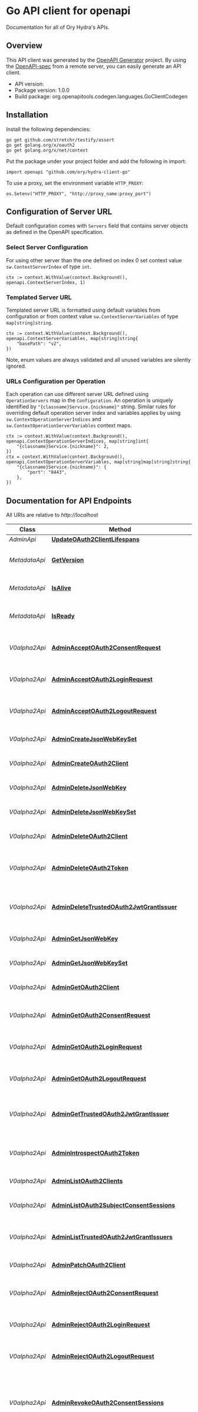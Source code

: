 # Go API client for openapi

Documentation for all of Ory Hydra's APIs.

## Overview

This API client was generated by the
[OpenAPI Generator](https://openapi-generator.tech) project. By using the
[OpenAPI-spec](https://www.openapis.org/) from a remote server, you can easily
generate an API client.

- API version:
- Package version: 1.0.0
- Build package: org.openapitools.codegen.languages.GoClientCodegen

## Installation

Install the following dependencies:

```shell
go get github.com/stretchr/testify/assert
go get golang.org/x/oauth2
go get golang.org/x/net/context
```

Put the package under your project folder and add the following in import:

```golang
import openapi "github.com/ory/hydra-client-go"
```

To use a proxy, set the environment variable `HTTP_PROXY`:

```golang
os.Setenv("HTTP_PROXY", "http://proxy_name:proxy_port")
```

## Configuration of Server URL

Default configuration comes with `Servers` field that contains server objects as
defined in the OpenAPI specification.

### Select Server Configuration

For using other server than the one defined on index 0 set context value
`sw.ContextServerIndex` of type `int`.

```golang
ctx := context.WithValue(context.Background(), openapi.ContextServerIndex, 1)
```

### Templated Server URL

Templated server URL is formatted using default variables from configuration or
from context value `sw.ContextServerVariables` of type `map[string]string`.

```golang
ctx := context.WithValue(context.Background(), openapi.ContextServerVariables, map[string]string{
	"basePath": "v2",
})
```

Note, enum values are always validated and all unused variables are silently
ignored.

### URLs Configuration per Operation

Each operation can use different server URL defined using `OperationServers` map
in the `Configuration`. An operation is uniquely identified by
`"{classname}Service.{nickname}"` string. Similar rules for overriding default
operation server index and variables applies by using
`sw.ContextOperationServerIndices` and `sw.ContextOperationServerVariables`
context maps.

```
ctx := context.WithValue(context.Background(), openapi.ContextOperationServerIndices, map[string]int{
	"{classname}Service.{nickname}": 2,
})
ctx = context.WithValue(context.Background(), openapi.ContextOperationServerVariables, map[string]map[string]string{
	"{classname}Service.{nickname}": {
		"port": "8443",
	},
})
```

## Documentation for API Endpoints

All URIs are relative to _http://localhost_

| Class         | Method                                                                                                             | HTTP request                                           | Description                                                                                            |
| ------------- | ------------------------------------------------------------------------------------------------------------------ | ------------------------------------------------------ | ------------------------------------------------------------------------------------------------------ |
| _AdminApi_    | [**UpdateOAuth2ClientLifespans**](docs/AdminApi.md#updateoauth2clientlifespans)                                    | **Put** /admin/clients/{id}/lifespans                  |
| _MetadataApi_ | [**GetVersion**](docs/MetadataApi.md#getversion)                                                                   | **Get** /version                                       | Return Running Software Version.                                                                       |
| _MetadataApi_ | [**IsAlive**](docs/MetadataApi.md#isalive)                                                                         | **Get** /health/alive                                  | Check HTTP Server Status                                                                               |
| _MetadataApi_ | [**IsReady**](docs/MetadataApi.md#isready)                                                                         | **Get** /health/ready                                  | Check HTTP Server and Database Status                                                                  |
| _V0alpha2Api_ | [**AdminAcceptOAuth2ConsentRequest**](docs/V0alpha2Api.md#adminacceptoauth2consentrequest)                         | **Put** /admin/oauth2/auth/requests/consent/accept     | Accept an OAuth 2.0 Consent Request                                                                    |
| _V0alpha2Api_ | [**AdminAcceptOAuth2LoginRequest**](docs/V0alpha2Api.md#adminacceptoauth2loginrequest)                             | **Put** /admin/oauth2/auth/requests/login/accept       | Accept an OAuth 2.0 Login Request                                                                      |
| _V0alpha2Api_ | [**AdminAcceptOAuth2LogoutRequest**](docs/V0alpha2Api.md#adminacceptoauth2logoutrequest)                           | **Put** /admin/oauth2/auth/requests/logout/accept      | Accept an OAuth 2.0 Logout Request                                                                     |
| _V0alpha2Api_ | [**AdminCreateJsonWebKeySet**](docs/V0alpha2Api.md#admincreatejsonwebkeyset)                                       | **Post** /admin/keys/{set}                             | Generate a New JSON Web Key                                                                            |
| _V0alpha2Api_ | [**AdminCreateOAuth2Client**](docs/V0alpha2Api.md#admincreateoauth2client)                                         | **Post** /admin/clients                                | Create an OAuth 2.0 Client                                                                             |
| _V0alpha2Api_ | [**AdminDeleteJsonWebKey**](docs/V0alpha2Api.md#admindeletejsonwebkey)                                             | **Delete** /admin/keys/{set}/{kid}                     | Delete a JSON Web Key                                                                                  |
| _V0alpha2Api_ | [**AdminDeleteJsonWebKeySet**](docs/V0alpha2Api.md#admindeletejsonwebkeyset)                                       | **Delete** /admin/keys/{set}                           | Delete a JSON Web Key Set                                                                              |
| _V0alpha2Api_ | [**AdminDeleteOAuth2Client**](docs/V0alpha2Api.md#admindeleteoauth2client)                                         | **Delete** /admin/clients/{id}                         | Deletes an OAuth 2.0 Client                                                                            |
| _V0alpha2Api_ | [**AdminDeleteOAuth2Token**](docs/V0alpha2Api.md#admindeleteoauth2token)                                           | **Delete** /admin/oauth2/tokens                        | Delete OAuth2 Access Tokens from a Client                                                              |
| _V0alpha2Api_ | [**AdminDeleteTrustedOAuth2JwtGrantIssuer**](docs/V0alpha2Api.md#admindeletetrustedoauth2jwtgrantissuer)           | **Delete** /admin/trust/grants/jwt-bearer/issuers/{id} | Delete a Trusted OAuth2 JWT Bearer Grant Type Issuer                                                   |
| _V0alpha2Api_ | [**AdminGetJsonWebKey**](docs/V0alpha2Api.md#admingetjsonwebkey)                                                   | **Get** /admin/keys/{set}/{kid}                        | Fetch a JSON Web Key                                                                                   |
| _V0alpha2Api_ | [**AdminGetJsonWebKeySet**](docs/V0alpha2Api.md#admingetjsonwebkeyset)                                             | **Get** /admin/keys/{set}                              | Retrieve a JSON Web Key Set                                                                            |
| _V0alpha2Api_ | [**AdminGetOAuth2Client**](docs/V0alpha2Api.md#admingetoauth2client)                                               | **Get** /admin/clients/{id}                            | Get an OAuth 2.0 Client                                                                                |
| _V0alpha2Api_ | [**AdminGetOAuth2ConsentRequest**](docs/V0alpha2Api.md#admingetoauth2consentrequest)                               | **Get** /admin/oauth2/auth/requests/consent            | Get OAuth 2.0 Consent Request Information                                                              |
| _V0alpha2Api_ | [**AdminGetOAuth2LoginRequest**](docs/V0alpha2Api.md#admingetoauth2loginrequest)                                   | **Get** /admin/oauth2/auth/requests/login              | Get an OAuth 2.0 Login Request                                                                         |
| _V0alpha2Api_ | [**AdminGetOAuth2LogoutRequest**](docs/V0alpha2Api.md#admingetoauth2logoutrequest)                                 | **Get** /admin/oauth2/auth/requests/logout             | Get an OAuth 2.0 Logout Request                                                                        |
| _V0alpha2Api_ | [**AdminGetTrustedOAuth2JwtGrantIssuer**](docs/V0alpha2Api.md#admingettrustedoauth2jwtgrantissuer)                 | **Get** /admin/trust/grants/jwt-bearer/issuers/{id}    | Get a Trusted OAuth2 JWT Bearer Grant Type Issuer                                                      |
| _V0alpha2Api_ | [**AdminIntrospectOAuth2Token**](docs/V0alpha2Api.md#adminintrospectoauth2token)                                   | **Post** /admin/oauth2/introspect                      | Introspect OAuth2 Access or Refresh Tokens                                                             |
| _V0alpha2Api_ | [**AdminListOAuth2Clients**](docs/V0alpha2Api.md#adminlistoauth2clients)                                           | **Get** /admin/clients                                 | List OAuth 2.0 Clients                                                                                 |
| _V0alpha2Api_ | [**AdminListOAuth2SubjectConsentSessions**](docs/V0alpha2Api.md#adminlistoauth2subjectconsentsessions)             | **Get** /admin/oauth2/auth/sessions/consent            | List OAuth 2.0 Consent Sessions of a Subject                                                           |
| _V0alpha2Api_ | [**AdminListTrustedOAuth2JwtGrantIssuers**](docs/V0alpha2Api.md#adminlisttrustedoauth2jwtgrantissuers)             | **Get** /admin/trust/grants/jwt-bearer/issuers         | List Trusted OAuth2 JWT Bearer Grant Type Issuers                                                      |
| _V0alpha2Api_ | [**AdminPatchOAuth2Client**](docs/V0alpha2Api.md#adminpatchoauth2client)                                           | **Patch** /admin/clients/{id}                          | Patch an OAuth 2.0 Client                                                                              |
| _V0alpha2Api_ | [**AdminRejectOAuth2ConsentRequest**](docs/V0alpha2Api.md#adminrejectoauth2consentrequest)                         | **Put** /admin/oauth2/auth/requests/consent/reject     | Reject an OAuth 2.0 Consent Request                                                                    |
| _V0alpha2Api_ | [**AdminRejectOAuth2LoginRequest**](docs/V0alpha2Api.md#adminrejectoauth2loginrequest)                             | **Put** /admin/oauth2/auth/requests/login/reject       | Reject an OAuth 2.0 Login Request                                                                      |
| _V0alpha2Api_ | [**AdminRejectOAuth2LogoutRequest**](docs/V0alpha2Api.md#adminrejectoauth2logoutrequest)                           | **Put** /admin/oauth2/auth/requests/logout/reject      | Reject an OAuth 2.0 Logout Request                                                                     |
| _V0alpha2Api_ | [**AdminRevokeOAuth2ConsentSessions**](docs/V0alpha2Api.md#adminrevokeoauth2consentsessions)                       | **Delete** /admin/oauth2/auth/sessions/consent         | Revokes OAuth 2.0 Consent Sessions of a Subject for a Specific OAuth 2.0 Client                        |
| _V0alpha2Api_ | [**AdminRevokeOAuth2LoginSessions**](docs/V0alpha2Api.md#adminrevokeoauth2loginsessions)                           | **Delete** /admin/oauth2/auth/sessions/login           | Invalidates All OAuth 2.0 Login Sessions of a Certain User                                             |
| _V0alpha2Api_ | [**AdminTrustOAuth2JwtGrantIssuer**](docs/V0alpha2Api.md#admintrustoauth2jwtgrantissuer)                           | **Post** /admin/trust/grants/jwt-bearer/issuers        | Trust an OAuth2 JWT Bearer Grant Type Issuer                                                           |
| _V0alpha2Api_ | [**AdminUpdateJsonWebKey**](docs/V0alpha2Api.md#adminupdatejsonwebkey)                                             | **Put** /admin/keys/{set}/{kid}                        | Update a JSON Web Key                                                                                  |
| _V0alpha2Api_ | [**AdminUpdateJsonWebKeySet**](docs/V0alpha2Api.md#adminupdatejsonwebkeyset)                                       | **Put** /admin/keys/{set}                              | Update a JSON Web Key Set                                                                              |
| _V0alpha2Api_ | [**AdminUpdateOAuth2Client**](docs/V0alpha2Api.md#adminupdateoauth2client)                                         | **Put** /admin/clients/{id}                            | Update an OAuth 2.0 Client                                                                             |
| _V0alpha2Api_ | [**DiscoverJsonWebKeys**](docs/V0alpha2Api.md#discoverjsonwebkeys)                                                 | **Get** /.well-known/jwks.json                         | Discover JSON Web Keys                                                                                 |
| _V0alpha2Api_ | [**DiscoverOidcConfiguration**](docs/V0alpha2Api.md#discoveroidcconfiguration)                                     | **Get** /.well-known/openid-configuration              | OpenID Connect Discovery                                                                               |
| _V0alpha2Api_ | [**DynamicClientRegistrationCreateOAuth2Client**](docs/V0alpha2Api.md#dynamicclientregistrationcreateoauth2client) | **Post** /oauth2/register                              | Register an OAuth 2.0 Client using the OpenID / OAuth2 Dynamic Client Registration Management Protocol |
| _V0alpha2Api_ | [**DynamicClientRegistrationDeleteOAuth2Client**](docs/V0alpha2Api.md#dynamicclientregistrationdeleteoauth2client) | **Delete** /oauth2/register/{id}                       | Deletes an OAuth 2.0 Client using the OpenID / OAuth2 Dynamic Client Registration Management Protocol  |
| _V0alpha2Api_ | [**DynamicClientRegistrationGetOAuth2Client**](docs/V0alpha2Api.md#dynamicclientregistrationgetoauth2client)       | **Get** /oauth2/register/{id}                          | Get an OAuth 2.0 Client using the OpenID / OAuth2 Dynamic Client Registration Management Protocol      |
| _V0alpha2Api_ | [**DynamicClientRegistrationUpdateOAuth2Client**](docs/V0alpha2Api.md#dynamicclientregistrationupdateoauth2client) | **Put** /oauth2/register/{id}                          | Update an OAuth 2.0 Client using the OpenID / OAuth2 Dynamic Client Registration Management Protocol   |
| _V0alpha2Api_ | [**GetOidcUserInfo**](docs/V0alpha2Api.md#getoidcuserinfo)                                                         | **Get** /userinfo                                      | OpenID Connect Userinfo                                                                                |
| _V0alpha2Api_ | [**PerformOAuth2AuthorizationFlow**](docs/V0alpha2Api.md#performoauth2authorizationflow)                           | **Get** /oauth2/auth                                   | The OAuth 2.0 Authorize Endpoint                                                                       |
| _V0alpha2Api_ | [**PerformOAuth2TokenFlow**](docs/V0alpha2Api.md#performoauth2tokenflow)                                           | **Post** /oauth2/token                                 | The OAuth 2.0 Token Endpoint                                                                           |
| _V0alpha2Api_ | [**PerformOidcFrontOrBackChannelLogout**](docs/V0alpha2Api.md#performoidcfrontorbackchannellogout)                 | **Get** /oauth2/sessions/logout                        | OpenID Connect Front- or Back-channel Enabled Logout                                                   |
| _V0alpha2Api_ | [**RevokeOAuth2Token**](docs/V0alpha2Api.md#revokeoauth2token)                                                     | **Post** /oauth2/revoke                                | Revoke an OAuth2 Access or Refresh Token                                                               |

## Documentation For Models

- [AcceptOAuth2ConsentRequest](docs/AcceptOAuth2ConsentRequest.md)
- [AcceptOAuth2ConsentRequestSession](docs/AcceptOAuth2ConsentRequestSession.md)
- [AcceptOAuth2LoginRequest](docs/AcceptOAuth2LoginRequest.md)
- [AdminCreateJsonWebKeySetBody](docs/AdminCreateJsonWebKeySetBody.md)
- [AdminTrustOAuth2JwtGrantIssuerBody](docs/AdminTrustOAuth2JwtGrantIssuerBody.md)
- [GenericError](docs/GenericError.md)
- [GetVersion200Response](docs/GetVersion200Response.md)
- [HandledOAuth2ConsentRequest](docs/HandledOAuth2ConsentRequest.md)
- [HandledOAuth2LoginRequest](docs/HandledOAuth2LoginRequest.md)
- [HandledOAuth2LogoutRequest](docs/HandledOAuth2LogoutRequest.md)
- [Headers](docs/Headers.md)
- [HealthNotReadyStatus](docs/HealthNotReadyStatus.md)
- [HealthStatus](docs/HealthStatus.md)
- [IDTokenClaims](docs/IDTokenClaims.md)
- [IntrospectedOAuth2Token](docs/IntrospectedOAuth2Token.md)
- [IsReady200Response](docs/IsReady200Response.md)
- [IsReady503Response](docs/IsReady503Response.md)
- [JsonPatch](docs/JsonPatch.md)
- [JsonWebKey](docs/JsonWebKey.md)
- [JsonWebKeySet](docs/JsonWebKeySet.md)
- [OAuth2AccessRequest](docs/OAuth2AccessRequest.md)
- [OAuth2ApiError](docs/OAuth2ApiError.md)
- [OAuth2Client](docs/OAuth2Client.md)
- [OAuth2ConsentRequest](docs/OAuth2ConsentRequest.md)
- [OAuth2ConsentRequestOpenIDConnectContext](docs/OAuth2ConsentRequestOpenIDConnectContext.md)
- [OAuth2ConsentSession](docs/OAuth2ConsentSession.md)
- [OAuth2LoginRequest](docs/OAuth2LoginRequest.md)
- [OAuth2LogoutRequest](docs/OAuth2LogoutRequest.md)
- [OAuth2TokenResponse](docs/OAuth2TokenResponse.md)
- [OidcConfiguration](docs/OidcConfiguration.md)
- [OidcUserInfo](docs/OidcUserInfo.md)
- [Pagination](docs/Pagination.md)
- [PaginationHeaders](docs/PaginationHeaders.md)
- [PreviousOAuth2ConsentSession](docs/PreviousOAuth2ConsentSession.md)
- [RefreshTokenHookRequest](docs/RefreshTokenHookRequest.md)
- [RefreshTokenHookResponse](docs/RefreshTokenHookResponse.md)
- [RejectOAuth2Request](docs/RejectOAuth2Request.md)
- [SuccessfulOAuth2RequestResponse](docs/SuccessfulOAuth2RequestResponse.md)
- [TokenPagination](docs/TokenPagination.md)
- [TokenPaginationHeaders](docs/TokenPaginationHeaders.md)
- [TrustedOAuth2JwtGrantIssuer](docs/TrustedOAuth2JwtGrantIssuer.md)
- [TrustedOAuth2JwtGrantJsonWebKey](docs/TrustedOAuth2JwtGrantJsonWebKey.md)
- [UpdateOAuth2ClientLifespans](docs/UpdateOAuth2ClientLifespans.md)
- [Version](docs/Version.md)

## Documentation For Authorization

### basic

- **Type**: HTTP basic authentication

Example

```golang
auth := context.WithValue(context.Background(), sw.ContextBasicAuth, sw.BasicAuth{
    UserName: "username",
    Password: "password",
})
r, err := client.Service.Operation(auth, args)
```

### bearer

- **Type**: HTTP Bearer token authentication

Example

```golang
auth := context.WithValue(context.Background(), sw.ContextAccessToken, "BEARER_TOKEN_STRING")
r, err := client.Service.Operation(auth, args)
```

### oauth2

- **Type**: OAuth
- **Flow**: accessCode
- **Authorization URL**: https://hydra.demo.ory.sh/oauth2/auth
- **Scopes**:
- **offline**: A scope required when requesting refresh tokens (alias for
  `offline_access`)
- **offline_access**: A scope required when requesting refresh tokens
- **openid**: Request an OpenID Connect ID Token

Example

```golang
auth := context.WithValue(context.Background(), sw.ContextAccessToken, "ACCESSTOKENSTRING")
r, err := client.Service.Operation(auth, args)
```

Or via OAuth2 module to automatically refresh tokens and perform user
authentication.

```golang
import "golang.org/x/oauth2"

/* Perform OAuth2 round trip request and obtain a token */

tokenSource := oauth2cfg.TokenSource(createContext(httpClient), &token)
auth := context.WithValue(oauth2.NoContext, sw.ContextOAuth2, tokenSource)
r, err := client.Service.Operation(auth, args)
```

## Documentation for Utility Methods

Due to the fact that model structure members are all pointers, this package
contains a number of utility functions to easily obtain pointers to values of
basic types. Each of these functions takes a value of the given basic type and
returns a pointer to it:

- `PtrBool`
- `PtrInt`
- `PtrInt32`
- `PtrInt64`
- `PtrFloat`
- `PtrFloat32`
- `PtrFloat64`
- `PtrString`
- `PtrTime`

## Author

hi@ory.sh
